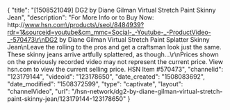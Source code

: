 {
    "title": "[1508521049] DG2 by Diane Gilman Virtual Stretch Paint Skinny Jean",
    "description": "For More Info or to Buy Now: http:\/\/www.hsn.com\/products\/seo\/8484939?rdr=1&sourceid=youtube&cm_mmc=Social-_-Youtube-_-ProductVideo-_-570473\r\nDG2 by Diane Gilman Virtual Stretch Paint Splatter Skinny Jean\nLeave the rolling to the pros and get a craftsman look just the same. These skinny jeans arrive artfully splattered, as though...\r\nPrices shown on the previously recorded video may not represent the current price.  View hsn.com to view the current selling price. HSN Item #570473",
    "channelid": "123179144",
    "videoid": "123178650",
    "date_created": "1508083692",
    "date_modified": "1508372599",
    "type": "captivate",
    "layout": "channelVideo",
    "url": "\/hsn-network\/dg2-by-diane-gilman-virtual-stretch-paint-skinny-jean\/123179144-123178650"
}